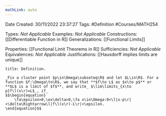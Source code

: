 ```yaml
---
mathLink: auto
---
```


<div class="topSpace"></div>

Date Created: 30/11/2022 23:37:27
Tags: #Definition #Courses/MATH254

Types: _Not Applicable_
Examples: _Not Applicable_
Constructions: [[Differentiable Function in R]]
Generalizations: [[Functional Limits]]

Properties: [[Functional Limit Theorems in R]]
Sufficiencies: _Not Applicable_
Equivalences: _Not Applicable_
Justifications: [[Hausdorff implies limits are unique]]

``` ad-Definition
title: Definition.

_Fix a cluster point $p\in\Omega\subseteq\R$ and let $L\in\R$. For a function $f:\Omega\to\R$, we say that **$f\to L$ as $x\to p$** or **$L$ is a limit of $f$**, and write_ $\lim\limits_{x\to p}f\l(x\r)=L$_, if_
$$\begin{equation}
    \fa\epsilon>0,\ex\delta>0,\fa x\in\Omega:0<\l|x-p\r|<\delta\Rightarrow\l|f\l(x\r)-L\r|<\epsilon.
\end{equation}$$

```
